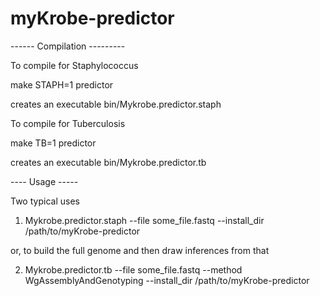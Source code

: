 myKrobe-predictor
=================



------ Compilation ---------

To compile for Staphylococcus

make STAPH=1 predictor

creates an executable bin/Mykrobe.predictor.staph

To compile for Tuberculosis

make TB=1 predictor

creates an executable bin/Mykrobe.predictor.tb




---- Usage -----




Two typical uses

1. Mykrobe.predictor.staph --file some_file.fastq --install_dir /path/to/myKrobe-predictor

or, to build the full genome and then draw inferences from that

2. Mykrobe.predictor.tb --file some_file.fastq --method WgAssemblyAndGenotyping --install_dir /path/to/myKrobe-predictor
